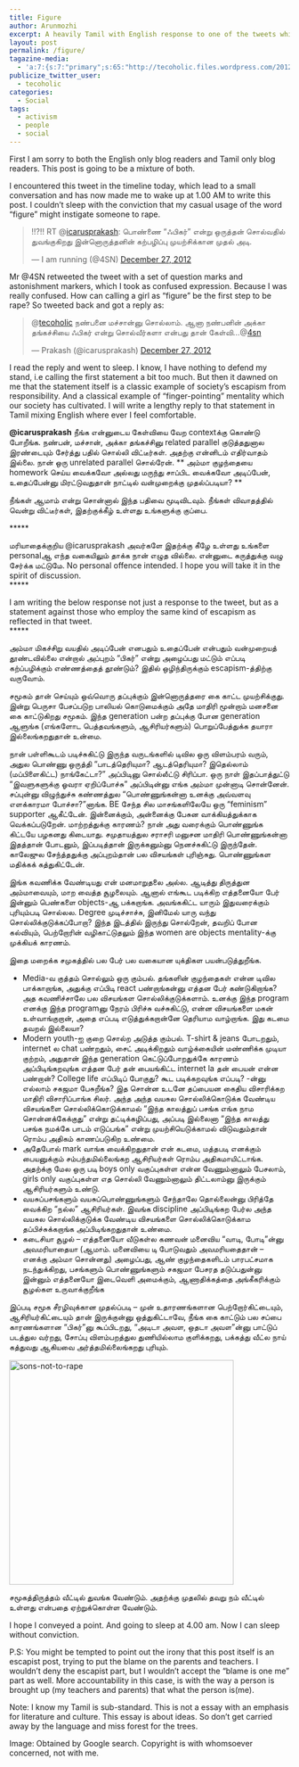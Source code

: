 ```yaml
---
title: Figure
author: Arunmozhi
excerpt: A heavily Tamil with English response to one of the tweets which pointed towards a escapist statement. The statement said calling girls as figures is the first step for rape. The post counters this allegation by pointing back to the society.
layout: post
permalink: /figure/
tagazine-media:
  - 'a:7:{s:7:"primary";s:65:"http://tecoholic.files.wordpress.com/2012/12/sons-not-to-rape.jpg";s:6:"images";a:1:{s:65:"http://tecoholic.files.wordpress.com/2012/12/sons-not-to-rape.jpg";a:6:{s:8:"file_url";s:65:"http://tecoholic.files.wordpress.com/2012/12/sons-not-to-rape.jpg";s:5:"width";i:403;s:6:"height";i:403;s:4:"type";s:5:"image";s:4:"area";i:162409;s:9:"file_path";b:0;}}s:6:"videos";a:0:{}s:11:"image_count";i:1;s:6:"author";s:8:"16953485";s:7:"blog_id";s:8:"16344818";s:9:"mod_stamp";s:19:"2012-12-27 22:25:16";}'
publicize_twitter_user:
  - tecoholic
categories:
  - Social
tags:
  - activism
  - people
  - social
---
```

First I am sorry to both the English only blog readers and Tamil only blog readers. This post is going to be a mixture of both.

I encountered this tweet in the timeline today, which lead to a small conversation and has now made me to wake up at 1.00 AM to write this post. I couldn&#8217;t sleep with the conviction that my casual usage of the word &#8220;figure&#8221; might instigate someone to rape.

<blockquote class="twitter-tweet tw-align-center">
  <p>
    !!?!! RT @<a href="https://twitter.com/icarusprakash">icarusprakash</a>: பொண்ணை &#8220;ஃபிகர்&#8221; என்று ஒருத்தன் சொல்வதில் துவங்குகிறது இன்னொருத்தனின் கற்பழிப்பு முயற்சிக்கான முதல் அடி.
  </p>
  
  <p>
    &mdash; I am running (@4SN) <a href="https://twitter.com/4SN/status/284349847316869120">December 27, 2012</a>
  </p>
</blockquote>

Mr @4SN retweeted the tweet with a set of question marks and astonishment markers, which I took as confused expression. Because I was really confused. How can calling a girl as &#8220;figure&#8221; be the first step to be rape? So tweeted back and got a reply as:

<blockquote class="twitter-tweet tw-align-center">
  <p>
    @<a href="https://twitter.com/tecoholic">tecoholic</a> நண்பனை மச்சான்னு சொல்லாம். ஆனா நண்பனின் அக்கா தங்கச்சியை ஃபிகர் என்று சொல்வீர்களா என்பது தான் கேள்வி&#8230;@<a href="https://twitter.com/4sn">4sn</a>
  </p>
  
  <p>
    &mdash; Prakash (@icarusprakash) <a href="https://twitter.com/icarusprakash/status/284353428354912257">December 27, 2012</a>
  </p>
</blockquote>

I read the reply and went to sleep. I know, I have nothing to defend my stand, i.e calling the first statement a bit too much. But then it dawned on me that the statement itself is a classic example of society&#8217;s escapism from responsibility. And a classical example of &#8220;finger-pointing&#8221; mentality which our society has cultivated. I will write a lengthy reply to that statement in Tamil mixing English where ever I feel comfortable.

**@icarusprakash** நீங்க என்னுடைய கேள்வியை வேற contextக்கு கொண்டு போறீங்க. நண்பன், மச்சான், அக்கா தங்கச்சினு related parallel குடுத்ததுனால இரண்டையும் சேர்த்து பதில் சொல்லி விட்டீர்கள். அதற்கு என்னிடம் எதிர்வாதம் இல்லை. நான் ஒரு unrelated parallel சொல்ரேன். ** அம்மா குழந்தையை homework செய்ய வைக்கவோ அல்லது மருந்து சாப்பிட வைக்கவோ அடிப்பேன், உதைப்பேன்னு மிரட்டுவதுதான் நாட்டில் வன்முறைக்கு முதல்ப்படியா? **

நீங்கள் ஆமாம் என்று சொன்னால் இந்த பதிவை மூடிவிடவும். நீங்கள் விவாதத்தில் வென்று விட்டீர்கள், இதற்குக்கீழ் உள்ளது உங்களுக்கு குப்பை.

\*****

மரியாதைக்குறிய @icarusprakash அவர்களே இதற்க்கு கீழே உள்ளது உங்களை personalஆ எந்த வகையிலும் தாக்க நான் எழுத வில்லை. என்னுடை கருத்துக்கு வழு சேர்க்க மட்டுமே. No personal offence intended. I hope you will take it in the spirit of discussion.  
\*****

I am writing the below response not just a response to the tweet, but as a statement against those who employ the same kind of escapism as reflected in that tweet.  
\*****

அம்மா மிகச்சிறு வயதில் அடிப்பேன் எனபதும் உதைப்பேன் என்பதும் வன்முறையத் தூண்டவில்லை என்றால் அப்புறம் &#8220;பிகர்&#8221; என்று அழைப்பது மட்டும் எப்படி கற்ப்பழிக்கும் எண்ணத்தைத் தூண்டும்? இதில் ஒழிந்திருக்கும் escapism-த்திற்கு வருவோம்.

சமூகம் தான் செய்யும் ஒவ்வொரு தப்புக்கும் இன்னொருத்தரை கை காட்ட முயற்சிக்குது. இன்று பெருசா பேசப்படுற பாலியல் கொடுமைக்கும் அதே மாதிரி மூன்றாம் மனசனை கை காட்டுகிறது சமூகம். இந்த generation பன்ற தப்புக்கு போன generation ஆளுங்க (எங்களோட பெத்தவங்களும், ஆசிரியர்களும்) பொறுப்பேத்துக்க தயாரா இல்லைங்கறதுதான் உன்மை.

நான் பள்ளிகூடம் படிச்சுகிட்டு இருந்த வருடங்களில் டிவில ஒரு விளம்பரம் வரும், அதுல பொண்ணு ஒருத்தி &#8220;பாடத்தெரியுமா? ஆடத்தெரியுமா? இதெல்லாம் (மப்பிளைகிட்ட) நாங்கேட்டா?&#8221; அப்பிடினு சொல்லீட்டு சிரிப்பா. ஒரு நாள் இதப்பாத்துட்டு &#8220;இவளுகளுக்கு ஓவரா ஏறிப்போச்சு&#8221; அப்பிடின்னு எங்க அம்மா முன்னாடி சொன்னேன். சப்புன்னு விழுந்துச்சு கண்ணத்துல &#8220;பொண்ணுங்கன்னா உனக்கு அவ்வளவு எளக்காரமா போச்சா?&#8221;னாங்க. BE சேந்த சில மாசங்களிலேயே ஒரு &#8220;feminism&#8221; supporter ஆகீட்டேன். இன்னைக்கும், அன்னைக்கு பேசுன வாக்கியத்துக்காக வெக்கப்படுறேன். மாற்றத்துக்கு காரணம்? நான் அது வரைக்கும் பொண்ணுங்க கிட்டயே பழகனது கிடையாது. சமுதாயத்துல சராசரி மனுசன மாதிரி பொண்ணுங்கன்னா இதத்தான் போடனும், இப்படித்தான் இருக்கனும்னு நெனச்சுகிட்டு இருந்தேன். காலேஜுல சேந்த்ததுக்கு அப்புறம்தான் பல விசயங்கள் புரிஞ்சுது. பொண்ணுங்கள மதிக்கக் கத்துகிட்டேன்.

இங்க கவணிக்க வேண்டியது என் மனமாறுதலை அல்ல. ஆடித்து திருத்துன அம்மாவையும், மாற வைத்த சூழலையும். ஆனால் எங்கூட படிக்கிற எத்தனையோ பேர் இன்னும் பெண்களை objects-ஆ பக்கறாங்க. அவங்ககிட்ட யாரும் இதுவரைக்கும் புரியும்படி சொல்லல. Degree முடிச்சாச்சு, இனிமேல் யாரு வந்து சொல்லிக்குடுக்கப்போறா? இந்த இடத்தில் இருந்து சொல்றேன், தவறிப் போன கல்வியும், பெற்றோரின் வழிகாட்டுதலும் இந்த women are objects mentality-க்கு முக்கியக் காரணம்.

இதை மறைக்க சமுகத்தில் பல பேர் பல வகையான யுக்திகள பயன்படுத்துறீங்க. 

  * Media-வ குத்தம் சொல்லும் ஒரு கும்பல். தங்களின் குழந்தைகள் என்ன டிவில பாக்காறாங்க, அதுக்கு எப்பிடி react பண்றாங்கன்னு எத்தன பேர் கண்டுகிறாங்க? அத கவணிச்சாலே பல விசயங்கள சொல்லிக்குடுக்களாம். உனக்கு இந்த program எனக்கு இந்த programனு நேரம் பிரிச்சு வச்சுகிட்டு, என்ன விசயங்களை மகன் உள்வாங்குறான், அதை எப்படி எடுத்துக்கறான்னே தெரியாம வாழ்றாங்க. இது கடமை தவறல் இல்லையா?
  * Modern youth-ஐ குறை சொல்ற அடுத்த கும்பல். T-shirt & jeans போடறதும், internet ல chat பண்றதும், சைட் அடிக்கிறதும் வாழ்க்கையின் மண்ணிக்க முடியா குற்றம், அதுதான் இந்த generation கெட்டுப்போறதுக்கே காரணம் அப்பிடிங்கறவுங்க எத்தன பேர் தன் பையங்கிட்ட internet la தன் பையன் என்ன பண்றான்? College life எப்பிடிப் போகுது? கூட படிக்கறவுங்க எப்படி? -ன்னு எல்லாம் சகஜமா பேசுறீங்க? இத சொன்ன உடனே தப்பையன கைதிய விசாரிக்கற மாதிரி விசாரிப்பாங்க சிலர். அந்த அந்த வயசுல சொல்லிக்கொடுக்க வேண்டிய விசயங்களை சொல்லிக்கொடுக்காமல் &#8220;இந்த காலத்துப் பசங்க எங்க நாம சொன்னக்கேக்குது&#8221; என்று தட்டிக்கழிப்பது, அப்படி இல்லைனா &#8220;இந்த காலத்து பசங்க நமக்கே பாடம் எடுப்பங்க&#8221; என்று முயற்சியெடுக்காமல் விடுவதும்தான் ரொம்ப அதிகம் காணப்படுகிற உண்மை.
  * அதேபோல் mark வாங்க வைக்கிறதுதான் என் கடமை, மத்தபடி எனக்கும் பையனுக்கும் சம்பந்தமில்லைங்கற ஆசிரியர்கள் ரொம்ப அதிகமாயிட்டாங்க. அதற்க்கு மேல ஒரு படி boys only வகுப்புகள்ள என்ன வேணும்னாலும் பேசலாம், girls only வகுப்புகள்ள எத சொல்லி வேணும்னாலும் திட்டலாம்னு இருக்கும் ஆசிரியர்களும் உண்டு.
  * வயசுப்பசங்களும் வயசுப்பொண்ணுங்களும் சேந்தாலே தொல்லைன்னு பிரித்தே வைக்கிற &#8220;நல்ல&#8221; ஆசிரியர்கள். இவங்க discipline அப்பிடிங்கற பேர்ல அந்த வயசுல சொல்லிக்குடுக்க வேண்டிய விசயங்களை சொல்லிக்கொடுக்காம தப்பிச்சுக்கறாங்க அப்பிடிங்கறதுதான் உண்மை.
  * கடைசியா சூழல் &#8211; எத்தனையோ வீடுகள்ல கணவன் மனைவிய &#8220;வாடி, போடி&#8221;ன்னு அவமரியாதையா (ஆமாம். மனைவியை டி போடுவதும் அவமரியதைதான் &#8211; எனக்கு அம்மா சொன்னது) அழைப்பது, ஆண் குழந்தைகளிடம் பாரபட்சமாக நடந்துக்கிறது, பசங்களும் பொண்ணுங்களும் சகஜமா பேசரத தடுப்பதுன்னு இன்னும் எத்தனையோ இடைவெளி அமைக்கும், ஆணாதிக்கத்தை அங்கீகரிக்கும் சூழல்கள உருவாக்குறீங்க

இப்படி சமூக சீரழிவுக்கான முதல்ப்படி &#8211; முன் உதாரணங்களான பெற்றோர்கிட்டையும், ஆசிரியர்கிட்டையும் தான் இருக்குன்னு ஒத்துகிட்டாவே, நீங்க கை காட்டும் பல சப்பை காரணங்களான &#8220;பிகர்&#8221;னு கூப்பிடறது, &#8220;அடிடா அவள, ஒதடா அவள&#8221;ன்னு பாட்டுப் படத்துல வர்றது, சோப்பு விளம்பறத்துல துணியில்லாம குளிக்கறது, பக்கத்து வீட்ல நாய் கத்துவது ஆகியவை அர்த்தமில்லைங்கறது புரியும்.

[<img src="http://s3.amazonaws.com/dk-production/images/20512/large/tumblr_mft633MQiO1rjrcrso1_500.png" alt="sons-not-to-rape" width="403" height="403" class="aligncenter size-full wp-image-72" />][1]

சமூகத்திருத்தம் வீட்டில் துவங்க வேண்டும். அதற்க்கு முதலில் தவறு நம் வீட்டில் உள்ளது என்பதை ஏற்றுக்கொள்ள வேண்டும்.

I hope I conveyed a point. And going to sleep at 4.00 am. Now I can sleep without conviction.

P.S: You might be tempted to point out the irony that this post itself is an escapist post, trying to put the blame on the parents and teachers. I wouldn&#8217;t deny the escapist part, but I wouldn&#8217;t accept the &#8220;blame is one me&#8221; part as well. More accountability in this case, is with the way a person is brought up (my teachers and parents) that what the person is(me).

Note: I know my Tamil is sub-standard. This is not a essay with an emphasis for literature and culture. This essay is about ideas. So don&#8217;t get carried away by the language and miss forest for the trees.

Image: Obtained by Google search. Copyright is with whomsoever concerned, not with me.

 [1]: http://s3.amazonaws.com/dk-production/images/20512/large/tumblr_mft633MQiO1rjrcrso1_500.png